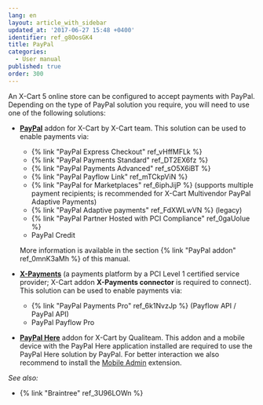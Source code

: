 ```yaml
---
lang: en
layout: article_with_sidebar
updated_at: '2017-06-27 15:48 +0400'
identifier: ref_g8OosGK4
title: PayPal
categories:
  - User manual
published: true
order: 300
---
```

An X-Cart 5 online store can be configured to accept payments with PayPal. Depending on the type of PayPal solution you require, you will need to use one of the following solutions: 

* **[PayPal](https://market.x-cart.com/addons/paypal.html "PayPal")** addon for X-Cart by X-Cart team. This solution can be used to enable payments via:

   *   {% link "PayPal Express Checkout" ref_vHffMFLk %}
   *   {% link "PayPal Payments Standard" ref_DT2EX6fz %}
   *   {% link "PayPal Payments Advanced" ref_sO5X6iBT %}
   *   {% link "PayPal Payflow Link" ref_mTCkpViN %}
   *   {% link "PayPal for Marketplaces" ref_6iphJijP %} (supports multiple payment recipients; is recommended for X-Cart Multivendor PayPal Adaptive Payments)
   *   {% link "PayPal Adaptive payments" ref_FdXWLwVN %} (legacy)
   *   {% link "PayPal Partner Hosted with PCI Compliance" ref_0gaUolue %}
   *   PayPal Credit
   
   More information is available in the section {% link "PayPal addon" ref_0mnK3aMh %} of this manual.

* **[X-Payments](https://www.x-payments.com/ "PayPal")** (a payments platform by a PCI Level 1 certified service provider; X-Cart addon **X-Payments connector** is required to connect). This solution can be used to enable payments via:

   *   {% link "PayPal Payments Pro" ref_6k1NvzJp %} (Payflow API / PayPal API)
   *   PayPal Payflow Pro

* **[PayPal Here](https://market.x-cart.com/addons/PayPal-Here-payment-module.html "PayPal")** addon for X-Cart by Qualiteam. This addon and a mobile device with the PayPal Here application installed are required to use the PayPal Here solution by PayPal. For better interaction we also recommend to install the [Mobile Admin](https://www.x-cart.com/extensions/addons/mobile-admin.html "PayPal") extension.


_See also:_

*   {% link "Braintree" ref_3U96LOWn %}
